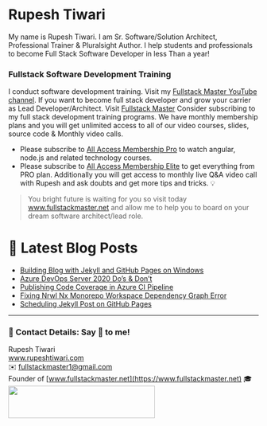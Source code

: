 # Rupesh Tiwari

My name is Rupesh Tiwari. I am Sr. Software/Solution Architect, Professional Trainer & Pluralsight Author. I help students and professionals to become Full Stack Software Developer in less Than a year!

### Fullstack Software Development Training

I conduct software development training. Visit my [Fullstack Master YouTube channel](https://youtube.com/fullstackmaster). If you want to become full stack developer and grow your carrier as Lead Developer/Architect. Visit [Fullstack Master](https://www.fullstackmaster.net) Consider subscribing to my full stack development training programs. We have monthly membership plans and you will get unlimited access to all of our video courses, slides, source code & Monthly video calls.

- Please subscribe to [All Access Membership Pro](www.fullstackmaster.net/pro) to watch angular, node.js and related technology courses.
- Please subscribe to [All Access Membership Elite](www.fullstackmaster.net/elite) to get everything from PRO plan. Additionally you will get access to monthly live Q&A video call with Rupesh and ask doubts and get more tips and tricks.
💡
> You bright future is waiting for you so visit today www.fullstackmaster.net and allow me to help you to board on your dream software architect/lead role.

# 📩 Latest Blog Posts

<!-- BLOG-POST-LIST:START -->
- [Building Blog with Jekyll and GitHub Pages on Windows](https://www.rupeshtiwari.com/blog/writing/building-blog-with-jekyll-and-github-pages-on-windows/)
- [Azure DevOps Server 2020 Do’s &amp; Don’t](https://www.rupeshtiwari.com/blog/devops/azure-devops-server-2020-dos-dont/)
- [Publishing Code Coverage in Azure CI Pipeline](https://www.rupeshtiwari.com/blog/publishing-code-coverage-in-azure-ci-pipeline/)
- [Fixing Nrwl Nx Monorepo Workspace Dependency Graph Error](https://www.rupeshtiwari.com/blog/fixing-nrwl-nx-monorepo-dependency-graph-error/)
- [Scheduling Jekyll Post on GitHub Pages](https://www.rupeshtiwari.com/blog/scheduling-jekyll-post-on-github-pages/)
<!-- BLOG-POST-LIST:END -->

---

### 💖 Contact Details: Say 👋 to me!

Rupesh Tiwari\
www.rupeshtiwari.com \
✉️ <fullstackmaster1@gmail.com> \
Founder of [www.fullstackmaster.net](https://www.fullstackmaster.net) 🎓 \
[<img src="https://i.imgur.com/9OCLciM.png" width="295" height="65">](http://www.fullstackmaster.net)
